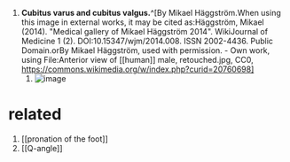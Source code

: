 1. **Cubitus varus and cubitus valgus.**^[By Mikael Häggström.When using this image in external works, it may be cited as:Häggström, Mikael (2014). &quot;Medical gallery of Mikael Häggström 2014&quot;. WikiJournal of Medicine 1 (2). DOI:10.15347/wjm/2014.008. ISSN 2002-4436. Public Domain.orBy Mikael Häggström, used with permission. - Own work, using File:Anterior view of [[human]] male, retouched.jpg, CC0, https://commons.wikimedia.org/w/index.php?curid=20760698]
	1. ![image](https://upload.wikimedia.org/wikipedia/commons/thumb/2/27/Cubitus_varus_and_cubitus_valgus.png/640px-Cubitus_varus_and_cubitus_valgus.png)

# related
1. [[pronation of the foot]]
2. [[Q-angle]]